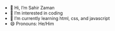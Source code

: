 - 👋 Hi, I’m Sahir Zaman
- 👀 I’m interested in coding
- 🌱 I’m currently learning html, css, and javascript
- 😄 Pronouns: He/Him

<!---
zamancs/zamancs is a ✨ special ✨ repository because its `README.md` (this file) appears on your GitHub profile.
You can click the Preview link to take a look at your changes.
--->
